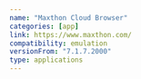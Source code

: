 ```yaml
---
name: "Maxthon Cloud Browser"
categories: [app]
link: https://www.maxthon.com/
compatibility: emulation
versionFrom: "7.1.7.2000"
type: applications
---
```


